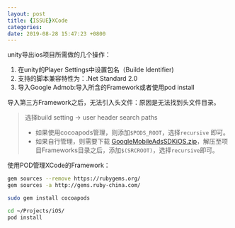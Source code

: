 ```yaml
---
layout: post
title: {ISSUE}XCode
categories: 
date: 2019-08-28 15:47:23 +0800
---
```


unity导出ios项目所需做的几个操作：
1. 在unity的Player Settings中设置包名（Builde Identifier)
2. 支持的脚本兼容特性为：.Net Standard 2.0
3. 导入Google Admob:导入所含的Framework或者使用pod install
<!-- 4. 在Build Settings的Linking - Other Linker Flags 中，添加`-ObjC`编译命令参数 -->

导入第三方Framework之后，无法引入头文件：原因是无法找到头文件目录。
> 选择build setting -> user header search paths 
> * 如果使用cocoapods管理，则添加`$PODS_ROOT`，选择`recursive` 即可。 
> * 如果自行管理，则需要下载 [GoogleMobileAdsSDKiOS.zip](http://dl.google.com/googleadmobadssdk/googlemobileadssdkios.zip​​)，解压至项目Frameworks目录之后，添加`$(SRCROOT)`，选择`recursive`即可。


使用POD管理XCode的Framework：
```sh
gem sources --remove https://rubygems.org/
gem sources -a http://gems.ruby-china.com/

sudo gem install cocoapods

cd ~/Projects/iOS/
pod install
```
